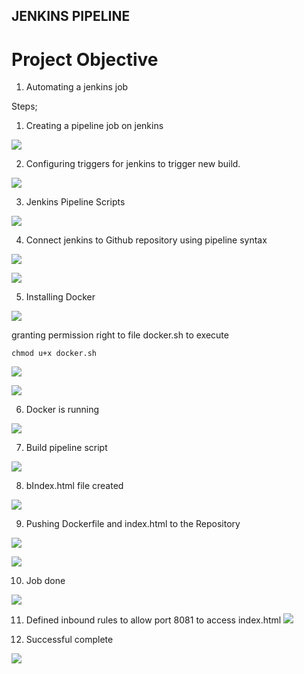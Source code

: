 ## JENKINS PIPELINE 


#  Project Objective

1. Automating a jenkins job

Steps;
1. Creating a pipeline job on jenkins

![](./img/1.%20pipeline.png)

2. Configuring triggers for jenkins to trigger new build.

![](./img/2.%20Triggers.png)


3. Jenkins Pipeline Scripts 

![](./img/3.%20pipeline%20syntaxx.png)


4. Connect jenkins to Github repository using pipeline syntax

![](./img/3.%20pipeline%20syntax.png)



![](./img/3.%20pipeline%20syntax%202.png)


5. Installing Docker

![](./img/9.%20Docker%20sh.png)

granting permission right to file docker.sh to execute


`chmod u+x docker.sh`

![](./img/chmod.png)


![](./img/4.%20Docker%20sh.png)


6. Docker is running


![](./img/5.%20Docker%20running.png)


7. Build pipeline script

![](./img/9.%20Dockerfile.png)

8. bIndex.html file created 

![](./img/9.%20index.png)


9. Pushing Dockerfile and index.html to the Repository


![](./img/6.%20Modified%20files%20new%20and%20pushed.png)


![](./img/6.%20Modified%20files.png)

10. Job done

![](./img/job%20done.png)

11. Defined inbound rules to allow port 8081 to access index.html
![](./img/sg.png)

12. Successful complete

![](./img/12.%20Testing%20app.png)

